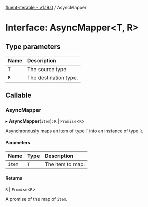 [fluent-iterable - v1.19.0](../README.md) / AsyncMapper

# Interface: AsyncMapper<T, R\>

## Type parameters

| Name | Description |
| :------ | :------ |
| `T` | The source type. |
| `R` | The destination type. |

## Callable

### AsyncMapper

▸ **AsyncMapper**(`item`): `R` \| `Promise`<`R`\>

Asynchronously maps an item of type `T` into an instance of type `R`.

#### Parameters

| Name | Type | Description |
| :------ | :------ | :------ |
| `item` | `T` | The item to map. |

#### Returns

`R` \| `Promise`<`R`\>

A promise of the map of `item`.
